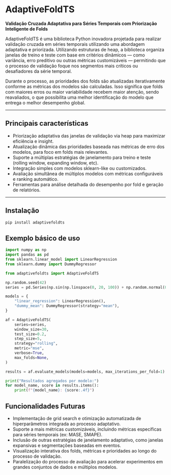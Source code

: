 # AdaptiveFoldTS

**Validação Cruzada Adaptativa para Séries Temporais com Priorização Inteligente de Folds**

AdaptiveFoldTS é uma biblioteca Python inovadora projetada para realizar validação cruzada em séries temporais utilizando uma abordagem adaptativa e priorizada. Utilizando estruturas de heap, a biblioteca organiza janelas de treino e teste com base em critérios dinâmicos — como variância, erro preditivo ou outras métricas customizáveis — permitindo que o processo de validação foque nos segmentos mais críticos ou desafiadores da série temporal.

Durante o processo, as prioridades dos folds são atualizadas iterativamente conforme as métricas dos modelos são calculadas. Isso significa que folds com maiores erros ou maior variabilidade recebem maior atenção, sendo reavaliados, o que possibilita uma melhor identificação do modelo que entrega o melhor desempenho global.

---

## Principais características

- Priorização adaptativa das janelas de validação via heap para maximizar eficiência e insight.  
- Atualização dinâmica das prioridades baseada nas métricas de erro dos modelos, para foco em folds mais relevantes.  
- Suporte a múltiplas estratégias de janelamento para treino e teste (rolling window, expanding window, etc).  
- Integração simples com modelos sklearn-like ou customizados.  
- Avaliação simultânea de múltiplos modelos com métricas configuráveis e ranking automático.  
- Ferramentas para análise detalhada do desempenho por fold e geração de relatórios.

---

## Instalação

```bash
pip install adaptivefoldts
```

## Exemplo básico de uso
```python
import numpy as np
import pandas as pd
from sklearn.linear_model import LinearRegression
from sklearn.dummy import DummyRegressor

from adaptivefoldts import AdaptiveFoldTS

np.random.seed(42)
series = pd.Series(np.sin(np.linspace(0, 20, 100)) + np.random.normal(0, 0.5, 100))

models = {
    "linear_regression": LinearRegression(),
    "dummy_mean": DummyRegressor(strategy="mean"),
}

af = AdaptiveFoldTS(
    series=series,
    window_size=30,
    test_size=0.2,
    step_size=5,
    strategy="rolling",
    metric="mse",
    verbose=True,
    max_folds=None,
)

results = af.evaluate_models(models=models, max_iterations_per_fold=1)

print("Resultados agregados por modelo:")
for model_name, score in results.items():
    print(f"{model_name}: {score:.4f}")
```

## Funcionalidades Futuras

- Implementação de grid search e otimização automatizada de hiperparâmetros integrada ao processo adaptativo.
- Suporte a mais métricas customizáveis, incluindo métricas específicas para séries temporais (ex: MASE, SMAPE).
- Inclusão de outras estratégias de janelamento adaptativo, como janelas expansivas e segmentações baseadas em eventos.
- Visualização interativa dos folds, métricas e prioridades ao longo do processo de validação.
- Paralelização do processo de avaliação para acelerar experimentos em grandes conjuntos de dados e múltiplos modelos.
